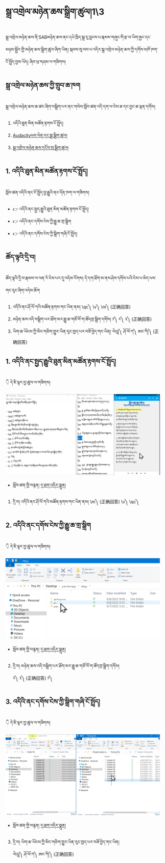 # སྒྲ་འགྲེལ་མཉེན་ཆས་སྒྲིག་ཚུལ།1\3

སྒྲ་འགྲེལ་མཉེན་ཆས་ནི་SABམཉེན་ཆས་ནང་དཔེ་ཁྲིད་སྒྲ་རུ་བླངས་པ་རྣམས་གཞུང་གི་རྩ་བ་ཡིག་རྐྱང་དང་མཉམ་སྦྱོར་གྱི་མཉེན་ཆས་སྒྲིག་ཚུལ་ཞིག་ཡིན། སྐབས་སུ་བབ་པ་འདིར་སྒྲ་འགྲེལ་མཉེན་ཆས་ཀྱི་དགོས་མཁོ་ཁག་ངོ་སྤྲོད་བྱས་ཡོད། ཞིབ་ཕྲ་གཤམ་ལ་གཟིགས།

## སྒྲ་འགྲེལ་མཉེན་ཆས་ཀྱི་གྲུབ་ཆ་ཁག

སྒྲ་འགྲེལ་མཉེན་ཆས་ཆ་ཚང་ཞིག་བསྒྲིག་པར་ནང་གསེས་སློབ་ཚན་འདི་དག་ལ་ངེས་ཆ་དང་བྱང་ཆ་ལྡན་དགོས།

1. འདིའི་ཐུན་མིན་མཚོན་རྟགས་ངོ་སྤྲོད།
2. [Audacityཕབ་ལེན་དང་སྒྲ་སྒྲིག་ཚུལ།](https://github.com/buda-base/budax/blob/master/howtoguides/SAB19/index.md)
3. [སྒྲ་འགྲེལ་མཉེན་ཆས་དངོས་སུ་སྒྲིག་ཚུལ།](https://github.com/buda-base/budax/blob/master/howtoguides/SAB20/index.md)

## 1. འདིའི་ཐུན་མིན་མཚོན་རྟགས་ངོ་སྤྲོད།

སློབ་ཚན་འདིའི་ནང་ངོ་སྤྲོད་བྱ་རྒྱུའི་ནང་དོན་ཁག་ལ་གཟིགས།

- 👉 འདིའི་ནང་སྤྱད་རྒྱུའི་ཐུན་མིན་མཚོན་རྟགས་ངོ་སྤྲོད།
- 👉 འདིའི་ནང་དགོས་ངེས་ཀྱི་རྒྱུ་ཆ་གྲ་སྒྲིག
- 👉 འདིའི་ནང་དགོས་ངེས་ཀྱི་སྒྲིག་གཞི་ངོ་སྤྲོད།

## ཚོད་ལྟའི་དྲི་བ།

ཚོད་ལྟའི་དྲི་བ་རྣམས་ལ་ལན་རེ་ངེས་པར་དུ་འདེམ་རོགས། དེ་དག་ཐོག་མ་ནས་ཤེས་དགོས་པའི་ངེས་པ་མེད་པས་གང་རུང་ཞིག་འདེམ་ཆོག

1. འདིའི་ནང་ཤོ་ལོ་ཀའི་མཚོན་རྟགས་གང་ཡིན་ནམ། \qc༽ \v༽ \m༽ (正确回答)
2. མཉེན་ཆས་འདི་བསྒྲིག་པར་ཐོག་མར་རྒྱུ་ཆ་གཙོ་བོ་ག་ཚོདགྲ་སྒྲིག་དགོས། ༡༽ ༢༽ ༣༽ (正确回答)
3. ཡིག་ཆ་ཡོངས་ཀྱི་མིང་གཅིག་གྱུར་ཡིན་རུང་ཁྱད་པར་བཟོ་བྱེད་གང་ཡིན། ལེའུ།༽ ཤོ་ལོ་ཀ༽ ཨང་ཀི།༽ (正确回答)

## 1. འདིའི་ནང་སྤྱད་རྒྱུའི་ཐུན་མིན་མཚོན་རྟགས་ངོ་སྤྲོད།

👇 དེ་ཇི་ལྟར་བྱ་ཚུལ་ལ་གཟིགས།

![800](images/000001.png)


- སློབ་ཚན་གྱི་བརྙན། [དྲ་ཐག་འདིར་སྣུན།](https://drive.google.com/file/d/1YKMSjw-Sy90yx4S2MSTWKGhosgDfwxdn/view?usp=sharing)


1. དྲི་བ། འདིའི་ནང་ཤོ་ལོ་ཀའི་མཚོན་རྟགས་གང་ཡིན་ནམ། \m༽ (正确回答) \v༽ \qc༽

## 2. འདིའི་ནང་དགོས་ངེས་ཀྱི་རྒྱུ་ཆ་གྲ་སྒྲིག

👇 དེ་ཇི་ལྟར་བྱ་ཚུལ་ལ་གཟིགས།

![800](images/000002.png)


- སློབ་ཚན་གྱི་བརྙན། [དྲ་ཐག་འདིར་སྣུན།](https://drive.google.com/file/d/1VQ0myKOObm-7QUc04HrIXJ2hoOxJpft1/view?usp=sharing)


2. དྲི་བ། མཉེན་ཆས་འདི་བསྒྲིག་པར་ཐོག་མར་རྒྱུ་ཆ་གཙོ་བོ་ག་ཚོདགྲ་སྒྲིག་དགོས།  
༢༽ ༣༽ (正确回答) ༡༽

## 3. འདིའི་ནང་དགོས་ངེས་ཀྱི་སྒྲིག་གཞི་ངོ་སྤྲོད།

👇 དེ་ཇི་ལྟར་བྱ་ཚུལ་ལ་གཟིགས།

![800](images/000003.png)
 

- སློབ་ཚན་གྱི་བརྙན། [དྲ་ཐག་འདིར་སྣུན།](https://drive.google.com/file/d/1Bvxd1b4bBm15uDZ0vwwECbUOYp9UAO7S/view?usp=sharing)


3. དྲི་བ། ཡིག་ཆ་ཡོངས་ཀྱི་མིང་གཅིག་གྱུར་ཡིན་རུང་ཁྱད་པར་བཟོ་བྱེད་གང་ཡིན།  
ལེའུ།༽ ཤོ་ལོ་ཀ༽ ཨང་ཀི།༽ (正确回答)